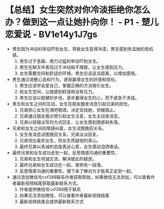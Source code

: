 # 【总结】女生突然对你冷淡拒绝你怎么办？做到这一点让她扑向你！ - P1 - 楚儿恋爱说 - BV1e14y1J7gs

-   男生因为冲动的举动吓到女生，导致女生变得冷漠，男生感到失去她的危机感。
    1.  男生过于急躁，用力过猛的举动吓到女生。
    2.  男生在聊天中表现过于冲动和不理智，让女生感到压力。
    3.  女生需要空间和舒适的环境，男生应该适当距离，以增加感情。
-   男生通过调整心态和行为，逐渐赢得女生的好感和信任。
    1.  男生应该学会爱自己，掌握正确的方法吸引女生。
    2.  给女生空间，让她感到舒适和没有压力。
    3.  男生应该以稳健的步伐，逐步赢得女生的心，而不是急于求成。
-   男生和女生之间的互动，女生在朋友圈发消息引起兄弟的担忧。
    1.  兄弟担心女生在酒吧喝酒，决定去找她，但被阻止。
    2.  兄弟通过朋友圈点赞引起女生注意，女生主动发消息。
    3.  兄弟以轻描淡写的方式回复，让女生感到困惑和失落。
-   兄弟和女生之间的情感纠葛，女生试图挽回关系。
    1.  女生发消息试图挽回关系，兄弟淡淡回复。
    2.  兄弟坦白喜欢女生，但女生质疑他的真心。
    3.  最终兄弟以真诚的态度表达心意，女生感动泪洒电话。
-   最终兄弟和女生成功走到一起，反思情感沟通的重要性。
    1.  兄弟和女生坦诚交流，解决彼此的疑虑。
    2.  最终兄弟和女生成功在一起，案例告一段落。
    3.  反思情感沟通的重要性，慢下来了解对方才能真正走到一起。
-   通过添加微信号cxf388联系作者获取帮助，如果微信无法添加，可以查看作者最新视频结尾获取最新联系方式。 
    1.  作者提供微信号cxf388用于联系
    2.  如果无法添加微信，可以查看作者最新视频结尾
    3.  最新视频结尾会提供最新联系方式